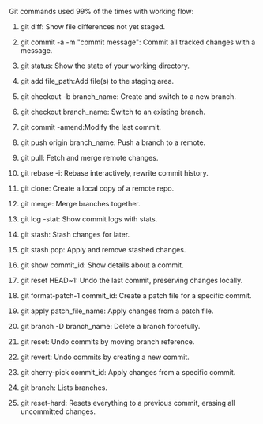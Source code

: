 Git commands used 99% of the times with working flow:

1. git diff: Show file differences not yet staged.

2. git commit -a -m "commit message": Commit all tracked changes with a message.

3. git status: Show the state of your working directory.

4. git add file_path:Add file(s) to the staging area.

5. git checkout -b branch_name: Create and switch to a new branch.

6. git checkout branch_name: Switch to an existing branch.

7. git commit -amend:Modify the last commit.

8. git push origin branch_name: Push a branch to a remote.

9. git pull: Fetch and merge remote changes.

10. git rebase -i: Rebase interactively, rewrite commit history.

11. git clone: Create a local copy of a remote repo.

12. git merge: Merge branches together.

13. git log -stat: Show commit logs with stats.

14. git stash: Stash changes for later.

15. git stash pop: Apply and remove stashed changes.

16. git show commit_id: Show details about a commit.

17. git reset HEAD~1: Undo the last commit, preserving changes locally.

18. git format-patch-1 commit_id: Create a patch file for a specific commit.

19. git apply patch_file_name: Apply changes from a patch file.

20. git branch -D branch_name: Delete a branch forcefully.

21. git reset: Undo commits by moving branch reference.

22. git revert: Undo commits by creating a new commit.

23. git cherry-pick commit_id: Apply changes from a specific commit.

24. git branch: Lists branches.

25. git reset-hard: Resets everything to a previous commit, erasing all uncommitted changes.
